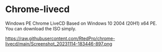 # Chrome-livecd
Windows PE Chrome LiveCD
Based on Windows 10 2004 (20H1) x64 PE.
You can download the ISO simply.


https://raw.githubusercontent.com/RtedPro/chrome-livecd/main/Screenshot_20231114-183446-897.png
